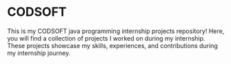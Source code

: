 # CODSOFT
This is my CODSOFT java programming internship projects repository! Here, you will find a collection of projects I worked on during my internship. These projects showcase my skills, experiences, and contributions during my internship journey.

